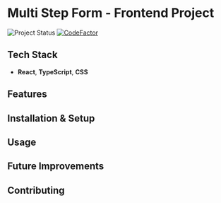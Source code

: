# Multi Step Form - Frontend Project

![Project Status](https://img.shields.io/badge/Project%20Status-In%20Progress-orange?style=flat-square)
[![CodeFactor](https://www.codefactor.io/repository/github/lndbgaa/multi-step-form/badge?style=flat-square)](https://www.codefactor.io/repository/github/lndbgaa/multi-step-form)

## Tech Stack

- **React**, **TypeScript**, **CSS**

## Features

## Installation & Setup

## Usage

## Future Improvements

## Contributing
